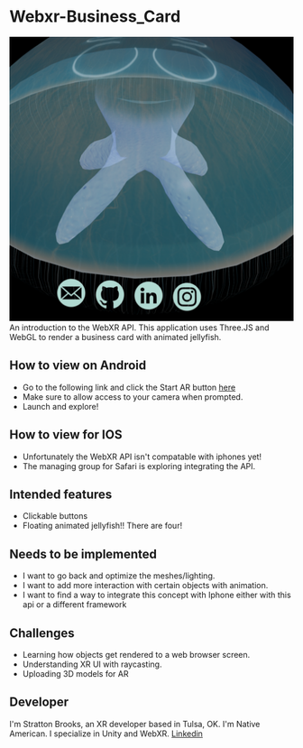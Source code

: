 # Webxr-Business_Card
 ![alt text](https://raw.githubusercontent.com/szbrooks2017/Webxr-Business_Card/main/assets/ar-business-card.png)
  An introduction to the WebXR API. This application uses Three.JS and WebGL to render a business card with animated jellyfish.
 
 ## How to view on Android
 - Go to the following link and click the Start AR button [here](https://szbrooks2017.github.io/Webxr-Business_Card/)
 - Make sure to allow access to your camera when prompted.
 - Launch and explore!

## How to view for IOS
 - Unfortunately the WebXR API isn't compatable with iphones yet!
 - The managing group for Safari is exploring integrating the API.

 ## Intended features
 - Clickable buttons
 - Floating animated jellyfish!! There are four!

## Needs to be implemented
- I want to go back and optimize the meshes/lighting.
- I want to add more interaction with certain objects with animation.
- I want to find a way to integrate this concept with Iphone either with this api or a different framework

## Challenges
- Learning how objects get rendered to a web browser screen.
- Understanding XR UI with raycasting.
- Uploading 3D models for AR

## Developer
I'm Stratton Brooks, an XR developer based in Tulsa, OK. I'm Native American. I specialize in Unity and WebXR.
[Linkedin](https://www.linkedin.com/in/stratton-brooks/)
